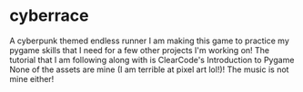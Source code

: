 # cyberrace
A cyberpunk themed endless runner
I am making this game to practice my pygame skills that I need for a few other projects I'm working on!
The tutorial that I am following along with is ClearCode's Introduction to Pygame
None of the assets are mine (I am terrible at pixel art lol!)!
The music is not mine either! 
